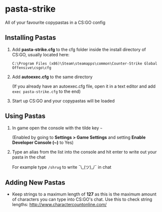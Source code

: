 # pasta-strike
All of your favourite copypastas in a CS:GO config

## Installing Pastas
1. Add **pasta-strike.cfg** to the cfg folder inside the install directory of CS:GO, usually located here:

    `C:\Program Files (x86)\Steam\steamapps\common\Counter-Strike Global Offensive\csgo\cfg`

2. Add **autoexec.cfg** to the same directory

    (If you already have an autoexec.cfg file, open it in a text editor and add `exec pasta-strike.cfg` to the end)

3. Start up CS:GO and your copypastas will be loaded


## Using Pastas

1. In game open the console with the tilde key `~`

    (Enabled by going to **Settings > Game Settings** and setting **Enable Developer Console (~)** to Yes)

2. Type an alias from the list into the console and hit enter to write out your pasta in the chat

    For example type `/shrug` to write ¯\\\_(ツ)_/¯ in chat



## Adding New Pastas

* Keep strings to a maximum length of **127** as this is the maximum amount of characters you can type into CS:GO's chat. Use this to check string lengths: http://www.charactercountonline.com/
